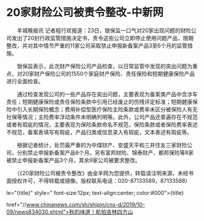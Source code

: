 # 20家财险公司被责令整改-中新网

　　羊城晚报讯 记者程行欢报道：23日，银保监一口气对20家出现问题的财险公司发出了20封行政监管措施决定书，责令这些公司立即停止使用问题产品，限期整改，并对其中情节严重的11家公司采取禁止申报新备案产品3至6个月的监管措施。

　　银保监表示，此次财产保险公司产品检查，以日常监管中发现的突出问题为重点，对20家财产保险公司的1550个家庭财产保险、责任保险和短期健康保险产品进行全面检查。

　　通过检查发现公司的一些产品存在突出问题，主要表现为备案类产品中含涉车责任；短期健康保险或责任保险条款中引用已经废止的伤残评定标准；短期健康保险中引入长期保险概念；费用补偿型医疗保险主险条款或费率未区分被保险人有无社保等情况；主险费率浮动条件未明确列明等。此外，公司产品还普遍存在不规范或者有瑕疵的情况，主要表现为保险条款命名不规范，保险条款或者保险费率表述不规范，备案表填写有瑕疵，产品归类或信息录入有瑕疵，文本表述有瑕疵等。

　　根据记者统计，处罚最严重的为中煤财产、安盛天平和三井住友三家财险公司，分别禁止申报新备案产品6个月。另有富邦财险、锦泰财产、都邦保险等8家被禁止申报新备案产品3个月，其余9家公司被要求整改。

　　（《20家财险公司被责令整改》由金羊网为您提供，转载请注明来源，未经书面授权许可，不得转载或镜像。版权联系电话：020-87133589，87133588）

le="{title}" style=" font-size:12px; text-align:center; color:#000">{title}

href="//www.chinanews.com/sh/shipin/cns-d/2019/10-09/news834030.shtml">秋的味道！航拍吉林四方山
